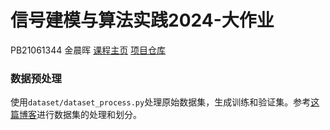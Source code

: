 # 信号建模与算法实践2024-大作业
PB21061344 金晨晖
[课程主页](http://home.ustc.edu.cn/~slwu/)
[项目仓库](https://github.com/JeffShine/Image-Classification)

### 数据预处理
使用`dataset/dataset_process.py`处理原始数据集，生成训练和验证集。参考[这篇博客](https://blog.csdn.net/qq_37541097/article/details/113027489)进行数据集的处理和划分。
